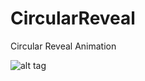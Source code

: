 # CircularReveal
Circular Reveal Animation


![alt tag](https://cdn-images-1.medium.com/max/800/1*Gl45YyYmwbjp1QD1muLB7w.gif)
